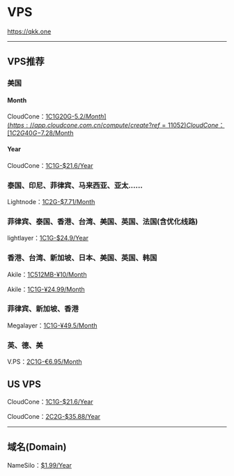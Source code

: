# VPS

https://qkk.one  

---

## VPS推荐  
### 美国
#### Month
CloudCone：[1C1G20G-$5.2/Month](https://app.cloudcone.com.cn/compute/create?ref=11052)  
CloudCone：[1C2G40G-$7.28/Month](https://app.cloudcone.com.cn/compute/create?ref=11052)  
#### Year
CloudCone：[1C1G-$21.6/Year](https://app.cloudcone.com.cn/vps/1/create?ref=11052&token=vps-1)  

### 泰国、印尼、菲律宾、马来西亚、亚太……
Lightnode：[1C2G-$7.71/Month](https://www.lightnode.com/?inviteCode=JJI33F&promoteWay=LINK)   

### 菲律宾、泰国、香港、台湾、美国、英国、法国(含优化线路)
lightlayer：[1C1G-$24.9/Year](https://account.lightlayer.net/?affid=171)

### 香港、台湾、新加坡、日本、美国、英国、韩国
Akile：[1C512MB-¥10/Month](https://akile.io/shop/server?type=traffic&areaId=5&nodeId=9&planId=825&aff_code=d73a8ecf-8cf7-43c5-b024-aa50b76ec8b5)

Akile：[1C1G-¥24.99/Month](https://akile.io/shop/server?type=traffic&areaId=7&nodeId=18&planId=892&aff_code=d73a8ecf-8cf7-43c5-b024-aa50b76ec8b5)

### 菲律宾、新加坡、香港
Megalayer：[1C1G-¥49.5/Month](https://account.megalayer.net/aff.php?aff=1678)   

### 英、德、美
V.PS：[2C1G-€6.95/Month](https://vps.hosting/?affid=1504)  

## US VPS 
CloudCone：[1C1G-$21.6/Year](https://app.cloudcone.com.cn/vps/1/create?ref=11052&token=vps-1)  

CloudCone：[2C2G-$35.88/Year](https://app.cloudcone.com.cn/vps/2/create?ref=11052&token=vps-2)   

---

## 域名(Domain)
NameSilo：[$1.99/Year](https://www.namesilo.com/?rid=285e694it)

